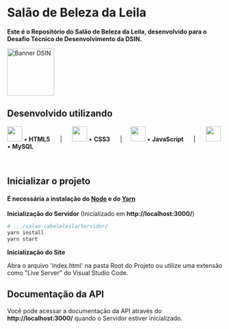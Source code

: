 # Salão de Beleza da Leila

**Este é o Repositório do Salão de Beleza da Leila, desenvolvido para o Desafio Técnico de Desenvolvimento da DSIN.**

<img src="https://www.univem.edu.br/storage/paginas/September2019/Marca%20DSIN%20Principal%20em%20Alta.jpg" alt="Banner DSIN" height=110px>


## Desenvolvido utilizando
<img src="https://cdn.jsdelivr.net/gh/devicons/devicon/icons/html5/html5-original.svg" height="35px">  •  **HTML5** &nbsp;&nbsp;&nbsp;&nbsp; | &nbsp;&nbsp;&nbsp;&nbsp; <img src="https://cdn.jsdelivr.net/gh/devicons/devicon/icons/css3/css3-original.svg" height="35px"> • **CSS3** &nbsp;&nbsp;&nbsp;&nbsp; | &nbsp;&nbsp;&nbsp;&nbsp;<img src="https://cdn.jsdelivr.net/gh/devicons/devicon/icons/javascript/javascript-original.svg" height="35px"> • **JavaScript** &nbsp;&nbsp;&nbsp;&nbsp; | &nbsp;&nbsp;&nbsp;&nbsp; <img src="https://cdn.jsdelivr.net/gh/devicons/devicon/icons/mysql/mysql-original-wordmark.svg" height="35px">  •  **MySQL** &nbsp;&nbsp;&nbsp;&nbsp; 


<br>

## Inicializar o projeto
#### É necessária a instalação do [Node](https://nodejs.org/en/ "Node") e do [Yarn](https://yarnpkg.com/ "Yarn")

<strong>Inicialização do Servidor</strong>
(Inicializado em **http://localhost:3000/**)
```bash
# .../salao-cabeleleila/Servidor/
yarn install
yarn start
```

<strong>Inicialização do Site</strong>

Abra o arquivo 'index.html' na pasta Root do Projeto ou utilize uma extensão como "Live Server" do Visual Studio Code.

## Documentação da API
Você pode acessar a documentação da API através do **http://localhost:3000/** quando o Servidor estiver inicializado.
